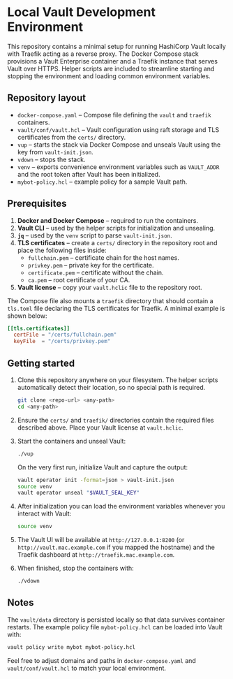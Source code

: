 # Local Vault Development Environment

This repository contains a minimal setup for running HashiCorp Vault locally
with Traefik acting as a reverse proxy. The Docker Compose stack provisions a
Vault Enterprise container and a Traefik instance that serves Vault over HTTPS.
Helper scripts are included to streamline starting and stopping the environment
and loading common environment variables.

## Repository layout

- `docker-compose.yaml` &ndash; Compose file defining the `vault` and `traefik`
  containers.
- `vault/conf/vault.hcl` &ndash; Vault configuration using raft storage and TLS
  certificates from the `certs/` directory.
- `vup` &ndash; starts the stack via Docker Compose and unseals Vault using the
  key from `vault-init.json`.
- `vdown` &ndash; stops the stack.
- `venv` &ndash; exports convenience environment variables such as
  `VAULT_ADDR` and the root token after Vault has been initialized.
- `mybot-policy.hcl` &ndash; example policy for a sample Vault path.

## Prerequisites

1. **Docker and Docker Compose** &ndash; required to run the containers.
2. **Vault CLI** &ndash; used by the helper scripts for initialization and
   unsealing.
3. **`jq`** &ndash; used by the `venv` script to parse `vault-init.json`.
4. **TLS certificates** – create a `certs/` directory in the repository root and
   place the following files inside:
   - `fullchain.pem` – certificate chain for the host names.
   - `privkey.pem` – private key for the certificate.
   - `certificate.pem` – certificate without the chain.
   - `ca.pem` – root certificate of your CA.
5. **Vault license** &ndash; copy your `vault.hclic` file to the repository root.

The Compose file also mounts a `traefik` directory that should contain a
`tls.toml` file declaring the TLS certificates for Traefik. A minimal example is
shown below:

```toml
[[tls.certificates]]
  certFile = "/certs/fullchain.pem"
  keyFile  = "/certs/privkey.pem"
```

## Getting started

1. Clone this repository anywhere on your filesystem. The helper
   scripts automatically detect their location, so no special path is
   required.
   ```bash
   git clone <repo-url> <any-path>
   cd <any-path>
   ```

2. Ensure the `certs/` and `traefik/` directories contain the required files
   described above. Place your Vault license at `vault.hclic`.

3. Start the containers and unseal Vault:
   ```bash
   ./vup
   ```
   On the very first run, initialize Vault and capture the output:
   ```bash
   vault operator init -format=json > vault-init.json
   source venv
   vault operator unseal "$VAULT_SEAL_KEY"
   ```

4. After initialization you can load the environment variables whenever you
   interact with Vault:
   ```bash
   source venv
   ```

5. The Vault UI will be available at `http://127.0.0.1:8200` (or
   `http://vault.mac.example.com` if you mapped the hostname) and the
   Traefik dashboard at `http://traefik.mac.example.com`.

6. When finished, stop the containers with:
   ```bash
   ./vdown
   ```

## Notes

The `vault/data` directory is persisted locally so that data survives container
restarts. The example policy file `mybot-policy.hcl` can be loaded into Vault
with:

```bash
vault policy write mybot mybot-policy.hcl
```

Feel free to adjust domains and paths in `docker-compose.yaml` and
`vault/conf/vault.hcl` to match your local environment.
